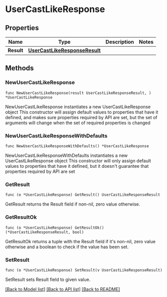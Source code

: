 # UserCastLikeResponse

## Properties

Name | Type | Description | Notes
------------ | ------------- | ------------- | -------------
**Result** | [**UserCastLikeResponseResult**](UserCastLikeResponseResult.md) |  | 

## Methods

### NewUserCastLikeResponse

`func NewUserCastLikeResponse(result UserCastLikeResponseResult, ) *UserCastLikeResponse`

NewUserCastLikeResponse instantiates a new UserCastLikeResponse object
This constructor will assign default values to properties that have it defined,
and makes sure properties required by API are set, but the set of arguments
will change when the set of required properties is changed

### NewUserCastLikeResponseWithDefaults

`func NewUserCastLikeResponseWithDefaults() *UserCastLikeResponse`

NewUserCastLikeResponseWithDefaults instantiates a new UserCastLikeResponse object
This constructor will only assign default values to properties that have it defined,
but it doesn't guarantee that properties required by API are set

### GetResult

`func (o *UserCastLikeResponse) GetResult() UserCastLikeResponseResult`

GetResult returns the Result field if non-nil, zero value otherwise.

### GetResultOk

`func (o *UserCastLikeResponse) GetResultOk() (*UserCastLikeResponseResult, bool)`

GetResultOk returns a tuple with the Result field if it's non-nil, zero value otherwise
and a boolean to check if the value has been set.

### SetResult

`func (o *UserCastLikeResponse) SetResult(v UserCastLikeResponseResult)`

SetResult sets Result field to given value.



[[Back to Model list]](../README.md#documentation-for-models) [[Back to API list]](../README.md#documentation-for-api-endpoints) [[Back to README]](../README.md)


